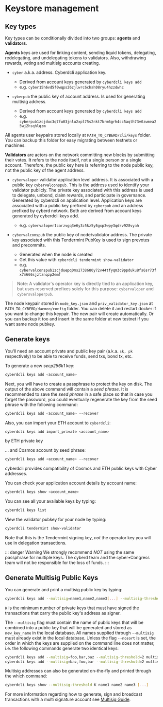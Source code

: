 # Keystore management

## Key types

Key types can be conditionally divided into two groups: **agents** and **validators**.

**Agents** keys are used for linking content, sending liquid tokens, delegating, redelegating, and undelegating tokens to validators. Also, withdrawing rewards, voting and multisig accounts creating.

- `cyber` a.k.a. address. Cyberdcli application key.
  - Derived from account keys generated by `cyberdcli keys add`
  - e.g. `cyber15h6vd5f0wqps26zjlwrc6chah08ryu4hzzdwhc`

- `cyberpub` the public key of account address. Is used for generating multisig address.  
  - Derived from account keys generated by `cyberdcli keys add`
  - e.g. `cyberpub1zcjduc3q7fu03jnlu2xpl75s2nkt7krm6grh4cc5aqth73v0zwmea25wj2hsqhlqzm`

All agents user keypairs stored locally at `PATH_TO_CYBERD/cli/keys` folder. You can backup this folder for easy migrating between testnets or machines.

**Validators** are actors on the network committing new blocks by submitting their votes. It refers to the node itself, not a single person or a single account. Therefore, the public key here is referring to the node public key, not the public key of the agent address.

- `cybervaloper` validator application level address. It is associated with a public key `cybervalconspub`. This is the address used to identify your validator publicly. The private key associated with this address is used to delegate, unbond, claim rewards, and participate in governance. Generated by cyberdcli on application level. Application keys are associated with a public key prefixed by `cyberpub` and an address prefixed by cyberd network. Both are derived from account keys generated by cyberdcli keys add. 
  - e.g. `cybervaloper1carzvgq3e6y3z5kz5y6gxp3wpy3qdrv928vyah`

- `cybervalconspub` the public key of node/validator address. The private key associated with this Tendermint PubKey is used to sign prevotes and precommits.
  - Generated when the node is created
  - Get this value with `cyberdcli tendermint show-validator`
  - e.g. `cybervalconspub1zcjduepq0ms2738680y72v44tfyqm3c9ppduku8fs6sr73fx7m666sjztznqzp2emf`

> Note: A validator's operator key is directly tied to an application key, but uses reserved prefixes solely for this purpose: `cybervaloper` and `cybersvaloperpub`.

The node keypair stored in `node_key.json` and `priv_validator_key.json` at `PATH_TO_CYBERD/daemon/config` folder. You can delete it and restart docker if you want to change this keypair. The new pair will create automatically. Or you can backup it too and insert in the same folder at new testnet if you want same node pubkey.

## Generate keys

You'll need an account private and public key pair \(a.k.a. `sk, pk` respectively\) to be able to receive funds, send txs, bond tx, etc.

To generate a new _secp256k1_ key:

```bash
cyberdcli keys add <account_name>
```

Next, you will have to create a passphrase to protect the key on disk. The output of the above
command will contain a _seed phrase_. It is recommended to save the _seed phrase_ in a safe
place so that in case you forget the password, you could eventually regenerate the key from
the seed phrase with the following command:

```bash
cyberdcli keys add <account_name> --recover
```

Also, you can import your ETH account to `cyberdcli`:

```bash
cyberdcli keys add import_private <account_name>
```
by ETH private key

... and Cosmos account by seed phrase:

```bash
cyberdcli keys add <account_name> --recover 
```

cyberdcli provides compatibility of Cosmos and ETH public keys with Cyber addresses.

You can check your application account details by account name:

```bash
cyberdcli keys show <account_name>
```

You can see all your available keys by typing:

```bash
cyberdcli keys list
```

View the validator pubkey for your node by typing:

```bash
cyberdcli tendermint show-validator
```

Note that this is the Tendermint signing key, _not_ the operator key you will use in delegation transactions.

::: danger Warning
We strongly recommend _NOT_ using the same passphrase for multiple keys. The cyberd team and the cyber•Congress team will not be responsible for the loss of funds.
:::

## Generate Multisig Public Keys

You can generate and print a multisig public key by typing:

```bash
cyberdcli keys add --multisig=name1,name2,name3[...] --multisig-threshold=K new_key_name
```

`K` is the minimum number of private keys that must have signed the
transactions that carry the public key's address as signer.

The `--multisig` flag must contain the name of public keys that will be combined into a
public key that will be generated and stored as `new_key_name` in the local database.
All names supplied through `--multisig` must already exist in the local database. Unless
the flag `--nosort` is set, the order in which the keys are supplied on the command line
does not matter, i.e. the following commands generate two identical keys:

```bash
cyberdcli keys add --multisig=foo,bar,baz --multisig-threshold=2 multisig_address
cyberdcli keys add --multisig=baz,foo,bar --multisig-threshold=2 multisig_address
```

Multisig addresses can also be generated on-the-fly and printed through the which command:

```bash
cyberdcli keys show --multisig-threshold K name1 name2 name3 [...]
```

For more information regarding how to generate, sign and broadcast transactions with a
multi signature account see [Multisig Guide](path_to_multisig).
